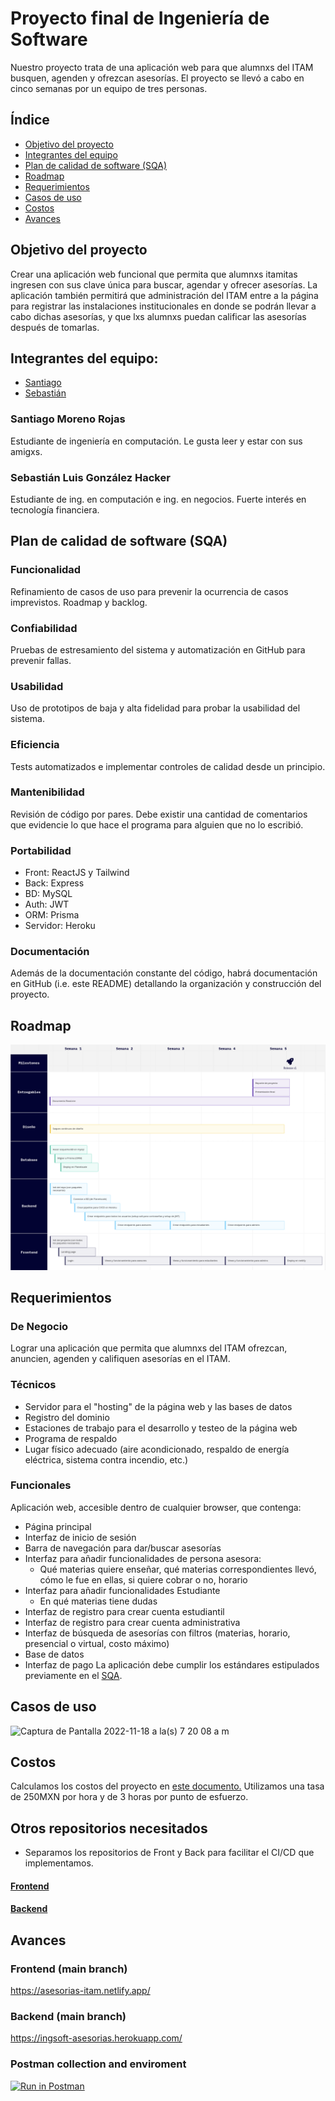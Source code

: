# Proyecto final de Ingeniería de Software
Nuestro proyecto trata de una aplicación web para que alumnxs del ITAM busquen, agenden y ofrezcan asesorías. El proyecto se llevó a cabo en cinco semanas por un equipo de tres personas.

## Índice
- [Objetivo del proyecto](https://github.com/chimchars/ingsoft#Objetivo-del-proyecto)
- [Integrantes del equipo](https://github.com/chimchars/ingsoft#Integrantes-del-equipo)
- [Plan de calidad de software (SQA)](https://github.com/chimchars/ingsoft#Plan-de-calidad-de-software-sqa)
- [Roadmap](https://github.com/chimchars/ingsoft#Roadmap)
- [Requerimientos](https://github.com/chimchars/ingsoft#Requerimientos)
- [Casos de uso](https://github.com/chimchars/ingsoft#Casos-de-uso)
- [Costos](https://github.com/chimchars/ingsoft#Costos)
- [Avances](https://github.com/chimchars/ingsoft#Avances)

## Objetivo del proyecto 
Crear una aplicación web funcional que permita que alumnxs itamitas ingresen con sus clave única para buscar, agendar y ofrecer asesorías.  La aplicación también permitirá que administración del ITAM entre a la página para registrar las instalaciones institucionales en donde se podrán llevar a cabo dichas asesorías, y que lxs alumnxs puedan calificar las asesorías después de tomarlas.

## Integrantes del equipo:
- [Santiago](https://github.com/chimchars/ingsoft#Santiago-Moreno-Rojas)
- [Sebastián](https://github.com/chimchars/ingsoft#Sebastián-Luis-González-Hacker)

### Santiago Moreno Rojas 
Estudiante de ingeniería en computación. Le gusta leer y estar con sus amigxs.

### Sebastián Luis González Hacker
Estudiante de ing. en computación e ing. en negocios. Fuerte interés en tecnología financiera.

## Plan de calidad de software (SQA)
### Funcionalidad
Refinamiento de casos de uso para prevenir la ocurrencia de casos imprevistos. Roadmap y backlog. 
### Confiabilidad
Pruebas de estresamiento del sistema y automatización en GitHub para prevenir fallas.
### Usabilidad
Uso de prototipos de baja y alta fidelidad para probar la usabilidad del sistema. 
### Eficiencia
Tests automatizados e implementar controles de calidad desde un principio.
### Mantenibilidad
Revisión de código por pares. Debe existir una cantidad de comentarios que evidencie lo que hace el programa para alguien que no lo escribió.
### Portabilidad 
- Front: ReactJS y Tailwind
- Back: Express
- BD: MySQL
- Auth: JWT
- ORM: Prisma
- Servidor: Heroku


### Documentación 
Además de la documentación constante del código, habrá documentación en GitHub (i.e. este README) detallando la organización y construcción del proyecto.

## Roadmap
![alt text](https://github.com/chimchars/ingsoft/blob/main/readmeImgs/roadmap.png)

## Requerimientos
### De Negocio 
Lograr una aplicación que permita que alumnxs del ITAM ofrezcan, anuncien, agenden y califiquen asesorías en el ITAM. 
### Técnicos
- Servidor para el "hosting" de la página web y las bases de datos
- Registro del dominio
- Estaciones de trabajo para el desarrollo y testeo de la página web
- Programa de respaldo 
- Lugar físico adecuado (aire acondicionado, respaldo de energía eléctrica, sistema contra
incendio, etc.)
### Funcionales
Aplicación web, accesible dentro de cualquier browser, que contenga:
- Página principal
- Interfaz de inicio de sesión
- Barra de navegación para dar/buscar asesorías
- Interfaz para añadir funcionalidades de persona asesora:
  - Qué materias quiere enseñar, qué materias correspondientes llevó, cómo le fue en ellas, si quiere cobrar o no, horario
- Interfaz para añadir funcionalidades Estudiante 
  - En qué materias tiene dudas
- Interfaz de registro para crear cuenta estudiantil
- Interfaz de registro para crear cuenta administrativa
- Interfaz de búsqueda de asesorías con filtros (materias, horario, presencial o virtual, costo máximo)
- Base de datos
- Interfaz de pago
La aplicación debe cumplir los estándares estipulados previamente en el [SQA](https://github.com/chimchars/ingsoft#Plan-de-calidad-de-software-sqa).


## Casos de uso
![Captura de Pantalla 2022-11-18 a la(s) 7 20 08 a m](https://user-images.githubusercontent.com/47926338/202714492-991d4b3b-e445-4e6a-8d7f-0155f905930d.png)

## Costos
Calculamos los costos del proyecto en [este documento.](https://docs.google.com/spreadsheets/d/1VyvFcyO7h51ESQJbOq1LToGsr4ErrPnfKpyfbs28pO0/edit?usp=sharing) Utilizamos una tasa de 250MXN por hora y de 3 horas por punto de esfuerzo.

## Otros repositorios necesitados
- Separamos los repositorios de Front y Back para facilitar el CI/CD que implementamos.

#### [Frontend](https://github.com/alonsobarrosoc/IngSoftFront)

#### [Backend](https://github.com/alonsobarrosoc/IngSoftBack)

## Avances
### Frontend (main branch)
https://asesorias-itam.netlify.app/
### Backend (main branch)
https://ingsoft-asesorias.herokuapp.com/
### Postman collection and enviroment
[![Run in Postman](https://run.pstmn.io/button.svg)](https://app.getpostman.com/run-collection/47ffb54a75d34be27911?action=collection%2Fimport#?env%5BIngSoftv1%5D=W3sia2V5IjoiYmFzZVVybCIsInZhbHVlIjoiaHR0cHM6Ly9pbmdzb2Z0LWFzZXNvcmlhcy5oZXJva3VhcHAuY29tL2FwaSIsImVuYWJsZWQiOnRydWUsInR5cGUiOiJkZWZhdWx0Iiwic2Vzc2lvblZhbHVlIjoiaHR0cHM6Ly9pbmdzb2Z0LWFzZXNvcmlhcy5oZXJva3VhcHAuY29tL2FwaSIsInNlc3Npb25JbmRleCI6MH1d)





